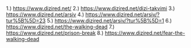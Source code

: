 1.) https://www.dizired.net/
2.) https://www.dizired.net/dizi-takvimi
3.) https://www.dizired.net/arsiv
4.) https://www.dizired.net/arsiv/?tur%5B%5D=23
5.) https://www.dizired.net/arsiv/?tur%5B%5D=1
6.) https://www.dizired.net/the-walking-dead
7.) https://www.dizired.net/prison-break
8.) https://www.dizired.net/fear-the-walking-dead

